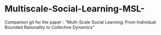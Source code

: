 # Multiscale-Social-Learning-MSL-
Companion git for the paper : "Multi-Scale Social Learning: From Individual Bounded Rationality to Collective Dynamics"
